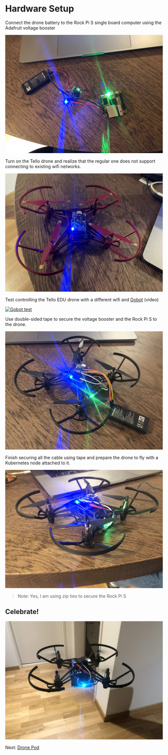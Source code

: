 # Hardware Setup

Connect the drone battery to the Rock Pi S single board computer using the Adafruit voltage booster

![Rock Pi S](../images/rockpis.JPG)

Turn on the Tello drone and realize that the regular one does not support connecting to existing wifi networks.

![Tello](../images/tello.JPG)

Test controlling the Tello EDU drone with a different wifi and [Gobot](https://github.com/hybridgroup/gobot) (video)

[![Gobot test](https://img.youtube.com/vi/CKgtoSTgOOA/maxresdefault.jpg)](https://www.youtube.com/watch?v=CKgtoSTgOOA)

Use double-sided tape to secure the voltage booster and the Rock Pi S to the drone.

![Tape](../images/drone+sbc.JPG)

Finish securing all the cable using tape and prepare the drone to fly with a Kubernetes node attached to it.

![Ready](../images/ready_to_fly.JPG)

> Note: Yes, I am using zip ties to secure the Rock Pi S

## Celebrate!

![It works](../images/it_works.JPG)

Next: [Drone Pod](02-drone-pod.md)
